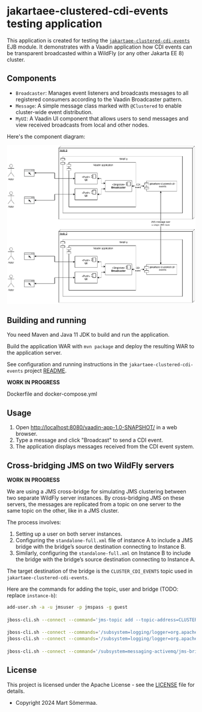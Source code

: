 # jakartaee-clustered-cdi-events testing application

This application is created for testing the
[`jakartaee-clustered-cdi-events`](https://github.com/mrts/jakartaee-clustered-cdi-events)
EJB module. It demonstrates with a Vaadin application how CDI events can be
transparent broadcasted within a WildFly (or any other Jakarta EE 8) cluster.

## Components

- `Broadcaster`: Manages event listeners and broadcasts messages to all registered consumers according to the Vaadin Broadcaster pattern.
- `Message`: A simple message class marked with `@Clustered` to enable cluster-wide event distribution.
- `MyUI`: A Vaadin UI component that allows users to send messages and view received broadcasts from local and other nodes.

Here's the component diagram:

![Component diagram](doc/component-diagram.png)


## Building and running

You need Maven and Java 11 JDK to build and run the application.

Build the application WAR with `mvn package` and deploy the resulting WAR to the
application server.

See configuration and running instructions in the
`jakartaee-clustered-cdi-events` project
[README](https://github.com/mrts/jakartaee-clustered-cdi-events#configuration).

**WORK IN PROGRESS**

Dockerfile and docker-compose.yml

## Usage

1. Open <http://localhost:8080/vaadin-app-1.0-SNAPSHOT/> in a web browser.
2. Type a message and click "Broadcast" to send a CDI event.
3. The application displays messages received from the CDI event system.

## Cross-bridging JMS on two WildFly servers

**WORK IN PROGRESS**

We are using a JMS cross-bridge for simulating JMS clustering between two
separate WildFly server instances. By cross-bridging JMS on these servers, the
messages are replicated from a topic on one server to the same topic on the
other, like in a JMS cluster.

The process involves:

1. Setting up a user on both server instances.
2. Configuring the `standalone-full.xml` file of instance A to include a JMS
   bridge with the bridge’s source destination connecting to Instance B.
3. Similarly, configuring the `standalone-full.xml` on Instance B to include
   the bridge with the bridge’s source destination connecting to Instance A.

The target destination of the bridge is the `CLUSTER_CDI_EVENTS` topic used in
`jakartaee-clustered-cdi-events`.

Here are the commands for adding the topic, user and bridge
(TODO: replace `instance-b`):

```sh
add-user.sh -a -u jmsuser -p jmspass -g guest

jboss-cli.sh --connect --command='jms-topic add --topic-address=CLUSTER_CDI_EVENTS --entries=java:/jms/topic/CLUSTER_CDI_EVENTS'

jboss-cli.sh --connect --commands='/subsystem=logging/logger=org.apache.activemq.artemis.jms.bridge:add(level=WARN),/subsystem=logging/logger=org.apache.activemq.artemis.jms.bridge:write-attribute(name=filter-spec, value="not(match('AMQ342009.*'))")'
jboss-cli.sh --connect --commands='/subsystem=logging/logger=org.apache.activemq.artemis.core.server:add(level=WARN),/subsystem=logging/logger=org.apache.activemq.artemis.core.server:write-attribute(name=filter-spec, value="not(match('AMQ222059.*'))")'

jboss-cli.sh --connect --command='/subsystem=messaging-activemq/jms-bridge=wildfly-bridge:add(max-batch-time=100,max-batch-size=10,max-retries=30,failure-retry-interval=60000,quality-of-service=AT_MOST_ONCE,target-destination=java:/jms/topic/CLUSTER_CDI_EVENTS,target-connection-factory=ConnectionFactory,source-user=jmsuser,source-password=jmspass,source-destination=java:/jms/topic/CLUSTER_CDI_EVENTS,source-connection-factory=jms/RemoteConnectionFactory,source-context={java.naming.factory.initial=org.jboss.naming.remote.client.InitialContextFactory,java.naming.provider.url=http-remoting://instance-b:${jboss.http.port:8080},java.naming.security.principal=jmsuser,java.naming.security.credentials=jmspass})'
```

## License

This project is licensed under the Apache License - see the [LICENSE](LICENSE) file for details.

- Copyright 2024 Mart Sõmermaa.
